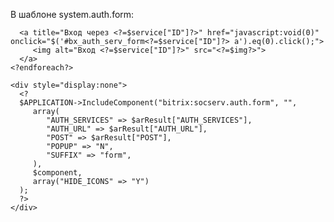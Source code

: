В шаблоне system.auth.form:
    <?foreach($arResult["AUTH_SERVICES"] AS $service):?>
      <?
         $img = '';
         switch(strtolower($service["ID"])){
            case 'vkontakte':
               $img = SITE_TEMPLATE_PATH.'/img/exit_vk.jpg';
               break;
            case 'facebook':
               $img = SITE_TEMPLATE_PATH.'/img/exit_fb.jpg';
               break;
         }
      ?>
    
      <a title="Вход через <?=$service["ID"]?>" href="javascript:void(0)" onclick="$('#bx_auth_serv_form<?=$service["ID"]?> a').eq(0).click();">
         <img alt="Вход <?=$service["ID"]?>" src="<?=$img?>">
      </a>
    <?endforeach?>

    <div style="display:none">
      <?
      $APPLICATION->IncludeComponent("bitrix:socserv.auth.form", "",
         array(
            "AUTH_SERVICES" => $arResult["AUTH_SERVICES"],
            "AUTH_URL" => $arResult["AUTH_URL"],
            "POST" => $arResult["POST"],
            "POPUP" => "N",
            "SUFFIX" => "form",
         ),
         $component,
         array("HIDE_ICONS" => "Y")
      );
      ?>
    </div>
